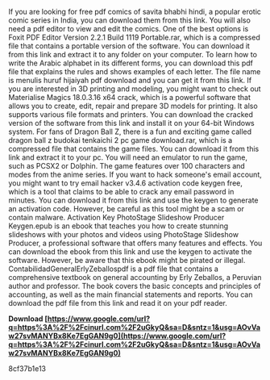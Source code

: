 If you are looking for free pdf comics of savita bhabhi hindi, a popular erotic comic series in India, you can download them from this link. You will also need a pdf editor to view and edit the comics. One of the best options is Foxit PDF Editor Version 2.2.1 Build 1119 Portable.rar, which is a compressed file that contains a portable version of the software. You can download it from this link and extract it to any folder on your computer. To learn how to write the Arabic alphabet in its different forms, you can download this pdf file that explains the rules and shows examples of each letter. The file name is menulis huruf hijaiyah pdf download and you can get it from this link. If you are interested in 3D printing and modeling, you might want to check out Materialise Magics 18.0.3.16 x64 crack, which is a powerful software that allows you to create, edit, repair and prepare 3D models for printing. It also supports various file formats and printers. You can download the cracked version of the software from this link and install it on your 64-bit Windows system. For fans of Dragon Ball Z, there is a fun and exciting game called dragon ball z budokai tenkaichi 2 pc game download.rar, which is a compressed file that contains the game files. You can download it from this link and extract it to your pc. You will need an emulator to run the game, such as PCSX2 or Dolphin. The game features over 100 characters and modes from the anime series. If you want to hack someone's email account, you might want to try email hacker v3.4.6 activation code keygen free, which is a tool that claims to be able to crack any email password in minutes. You can download it from this link and use the keygen to generate an activation code. However, be careful as this tool might be a scam or contain malware. Activation Key PhotoStage Slideshow Producer Keygen.epub is an ebook that teaches you how to create stunning slideshows with your photos and videos using PhotoStage Slideshow Producer, a professional software that offers many features and effects. You can download the ebook from this link and use the keygen to activate the software. However, be aware that this ebook might be pirated or illegal. ContabilidadGeneralErlyZeballospdf is a pdf file that contains a comprehensive textbook on general accounting by Erly Zeballos, a Peruvian author and professor. The book covers the basic concepts and principles of accounting, as well as the main financial statements and reports. You can download the pdf file from this link and read it on your pdf reader.
 
**Download  [https://www.google.com/url?q=https%3A%2F%2Fcinurl.com%2F2uGkyQ&sa=D&sntz=1&usg=AOvVaw27svMANYBx8Ke7EgGAN9g0](https://www.google.com/url?q=https%3A%2F%2Fcinurl.com%2F2uGkyQ&sa=D&sntz=1&usg=AOvVaw27svMANYBx8Ke7EgGAN9g0)**


 8cf37b1e13
 
